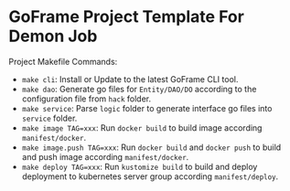 # GoFrame Project Template For Demon Job

Project Makefile Commands:

- `make cli`: Install or Update to the latest GoFrame CLI tool.
- `make dao`: Generate go files for `Entity/DAO/DO` according to the configuration file from `hack` folder.
- `make service`: Parse `logic` folder to generate interface go files into `service` folder.
- `make image TAG=xxx`: Run `docker build` to build image according `manifest/docker`.
- `make image.push TAG=xxx`: Run `docker build` and `docker push` to build and push image according `manifest/docker`.
- `make deploy TAG=xxx`: Run `kustomize build` to build and deploy deployment to kubernetes server group
  according `manifest/deploy`.